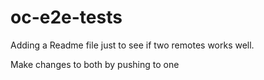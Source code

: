 # oc-e2e-tests

Adding a Readme file just to see if two remotes works well.


Make changes to both by pushing to one